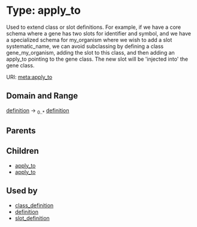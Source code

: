 
# Type: apply_to


Used to extend class or slot definitions. For example, if we have a core schema where a gene has two slots for identifier and symbol, and we have a specialized schema for my_organism where we wish to add a slot systematic_name, we can avoid subclassing by defining a class gene_my_organism, adding the slot to this class, and then adding an apply_to pointing to the gene class. The new slot will be 'injected into' the gene class.

URI: [meta:apply_to](https://w3id.org/biolink/biolinkml/meta/apply_to)


## Domain and Range

[definition](definition.md) ->  <sub>0..*</sub> [definition](definition.md)

## Parents


## Children

 *  [apply_to](class_definition_apply_to.md)
 *  [apply_to](slot_definition_apply_to.md)

## Used by

 * [class_definition](class_definition.md)
 * [definition](definition.md)
 * [slot_definition](slot_definition.md)
